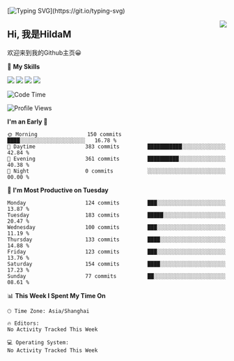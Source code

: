 [![Typing SVG](https://readme-typing-svg.herokuapp.com?size=50&duration=5000&color=8C43EA&vCenter=true&width=2000&height=70&lines=开拓视野,+冲破艰险,+洞悉所有,+贴近生活,+寻找真爱,+感受彼此;这就是人生的目的.)](https://git.io/typing-svg)

<a href="#">
  <img align="right" src="https://github-readme-stats.vercel.app/api?username=HildaM&count_private=true&show_icons=true&bg_color=15,f2f7fd,E0EAFC" />
</a>

## Hi, 我是HildaM

欢迎来到我的Github主页😀

🌟 **My Skills**  

![](https://img.shields.io/badge/-Python-3776AB?style=flat-square&logo=Python&logoColor=fff)
![](https://img.shields.io/badge/-Java-F7DF1E?style=flat-square&logo=Java&logoColor=fff)
![](https://img.shields.io/badge/-Linux-000000?style=flat-square&logo=Linux&logoColor=fff)
![](https://img.shields.io/badge/-Golang-000000?style=flat-square&logo=Golang&logoColor=fff)




<!--START_SECTION:waka-->
![Code Time](http://img.shields.io/badge/Code%20Time-198%20hrs%2047%20mins-blue)

![Profile Views](http://img.shields.io/badge/Profile%20Views-0-blue)

**I'm an Early 🐤** 

```text
🌞 Morning                150 commits         ████░░░░░░░░░░░░░░░░░░░░░   16.78 % 
🌆 Daytime                383 commits         ███████████░░░░░░░░░░░░░░   42.84 % 
🌃 Evening                361 commits         ██████████░░░░░░░░░░░░░░░   40.38 % 
🌙 Night                  0 commits           ░░░░░░░░░░░░░░░░░░░░░░░░░   00.00 % 
```
📅 **I'm Most Productive on Tuesday** 

```text
Monday                   124 commits         ███░░░░░░░░░░░░░░░░░░░░░░   13.87 % 
Tuesday                  183 commits         █████░░░░░░░░░░░░░░░░░░░░   20.47 % 
Wednesday                100 commits         ███░░░░░░░░░░░░░░░░░░░░░░   11.19 % 
Thursday                 133 commits         ████░░░░░░░░░░░░░░░░░░░░░   14.88 % 
Friday                   123 commits         ███░░░░░░░░░░░░░░░░░░░░░░   13.76 % 
Saturday                 154 commits         ████░░░░░░░░░░░░░░░░░░░░░   17.23 % 
Sunday                   77 commits          ██░░░░░░░░░░░░░░░░░░░░░░░   08.61 % 
```


📊 **This Week I Spent My Time On** 

```text
🕑︎ Time Zone: Asia/Shanghai

🔥 Editors: 
No Activity Tracked This Week

💻 Operating System: 
No Activity Tracked This Week
```


<!--END_SECTION:waka-->
